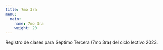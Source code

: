 ```yaml
---
title: 7mo 3ra
menu:
  main:
    name: 7mo 3ra
    weight: 20
---
```


Registro de clases para Séptimo Tercera (7mo 3ra) del ciclo lectivo 2023.
